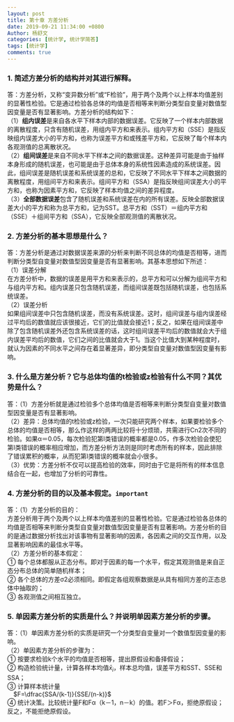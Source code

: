 ```yaml
---
layout: post
title: 第十章 方差分析
date: 2019-09-21 11:34:00 +0800
Author: 杨舒文
categories: [统计学, 统计学简答]
tags: [统计学]
comments: true
---
```


### 1. 简述方差分析的结构并对其进行解释。

答：方差分析，又称“变异数分析”或“F检验”，用于两个及两个以上样本均值差别的显著性检验。它是通过检验各总体的均值是否相等来判断分类型自变量对数值型因变量是否有显著影响。方差分析的结构如下：  
（1）**组内误差**是来自各水平下样本内部的数据误差。它反映了一个样本内部数据的离散程度，只含有随机误差，用组内平方和来表示。组内平方和（SSE）是指反映组内误差大小的平方和，也称为误差平方和或残差平方和，它反映了每个样本内各观测值的总离散状况。  
（2）**组间误差**是来自不同水平下样本之间的数据误差。这种差异可能是由于抽样本身形成的随机误差，也可能是由于总体本身的系统性因素造成的系统误差。因此，组间误差是随机误差和系统误差的总和，它反映了不同水平下样本之间数据的离散程度，用组间平方和来表示。组间平方和（SSA）是指反映组间误差大小的平方和，也称为因素平方和，它反映了样本均值之间的差异程度。  
（3）**全部数据误差**包含了随机误差和系统误差在内的所有误差。反映全部数据误差大小的平方和称为总平方和，记为SST。总平方和（SST）＝组内平方和（SSE）＋组间平方和（SSA），它反映全部观测值的离散状况。



### 2. 方差分析的基本思想是什么？

答：方差分析是通过对数据误差来源的分析来判断不同总体的均值是否相等，进而判断分类型自变量对数值型因变量是否有显著影响。其基本思想如下所述：  
（1）误差分解  
在方差分析中，数据的误差是用平方和来表示的，总平方和可以分解为组间平方和与组内平方和。组内误差只包含随机误差，而组间误差既包括随机误差，也包括系统误差。  
（2）误差分析  
如果组间误差中只包含随机误差，而没有系统误差。这时，组间误差与组内误差经过平均后的数值就应该很接近，它们的比值就会接近1；反之，如果在组间误差中除了包含随机误差外还包含系统误差的话，这时组间误差平均后的数值就会大于组内误差平均后的数值，它们之间的比值就会大于1。当这个比值大到某种程度时，就认为因素的不同水平之间存在着显著差异，即分类型自变量对数值型因变量有影响。



### 3. 什么是方差分析？它与总体均值的t检验或z检验有什么不同？其优势是什么？
答：（1）方差分析就是通过检验多个总体均值是否相等来判断分类型自变量对数值型因变量是否有显著影响。  
（2）差异：总体均值的t检验或z检验，一次只能研究两个样本，如果要检验多个总体的均值是否相等，那么作这样的两两比较将十分烦琐，共需进行Cn2次不同的检验。如果α＝0.05，每次检验犯第Ⅰ类错误的概率都是0.05，作多次检验会使犯第Ⅰ类错误的概率相应增加，而方差分析方法则是同时考虑所有的样本，因此排除了错误累积的概率，从而犯第Ⅰ类错误的概率就会小很多。  
（3）优势：方差分析不仅可以提高检验的效率，同时由于它是将所有的样本信息结合在一起，也增加了分析的可靠性。



### 4. 方差分析的目的以及基本假定。`important`

答：（1）方差分析的目的：  
方差分析用于两个及两个以上样本均值差别的显著性检验。它是通过检验各总体的均值是否相等来判断分类型自变量对数值型因变量是否有显著影响。方差分析的目的是通过数据分析找出对该事物有显著影响的因素，各因素之间的交互作用，以及显著影响因素的最佳水平等。  
（2）方差分析的基本假定：  
① 每个总体都服从正态分布。即对于因素的每一个水平，假定其观测值是来自正态分布总体的简单随机样本；  
② 各个总体的方差σ2必须相同。即假定各组观察数据是从具有相同方差的正态总体中抽取的；  
③ 各观测值之间相互独立。



### 5. 单因素方差分析的实质是什么？并说明单因素方差分析的步骤。

答：（1）单因素方差分析的实质是研究一个分类型自变量对一个数值型因变量的影响。  
（2）单因素方差分析的步骤为：  
① 按要求检验k个水平的均值是否相等，提出原假设和备择假设；  
② 构造检验统计量，计算各样本均值$\bar x_i$，样本总均值，误差平方和SST、SSE和SSA；  
③ 计算样本统计量  
&ensp;&ensp;$F=\dfrac{SSA/(k-1)}{SSE/(n-k)}$  
④ 统计决策。比较统计量F和Fα（k－1，n－k）的值。若F＞Fα，拒绝原假设；反之，不能拒绝原假设。


